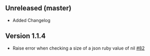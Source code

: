 ## Unreleased (master)

- Added Changelog

## Version 1.1.4

- Raise error when checking a size of a json ruby value of nil [#82](https://github.com/collectiveidea/json_spec/pull/82)
